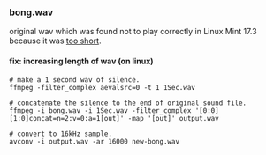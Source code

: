 ### bong.wav
original wav which was found not to play correctly in Linux Mint 17.3 because it was [too short](http://bugs.java.com/bugdatabase/view_bug.do?bug_id=4434125).


#### fix: increasing length of wav (on linux)
    # make a 1 second wav of silence.
    ffmpeg -filter_complex aevalsrc=0 -t 1 1Sec.wav
    
    # concatenate the silence to the end of original sound file.
    ffmpeg -i bong.wav -i 1Sec.wav -filter_complex '[0:0][1:0]concat=n=2:v=0:a=1[out]' -map '[out]' output.wav
    
    # convert to 16kHz sample.
    avconv -i output.wav -ar 16000 new-bong.wav        